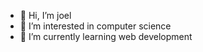 - 👋 Hi, I’m joel
- 👀 I’m interested in computer science
- 🌱 I’m currently learning web development

